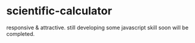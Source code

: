 # scientific-calculator
responsive & attractive.
still developing some javascript skill soon will be completed. 
